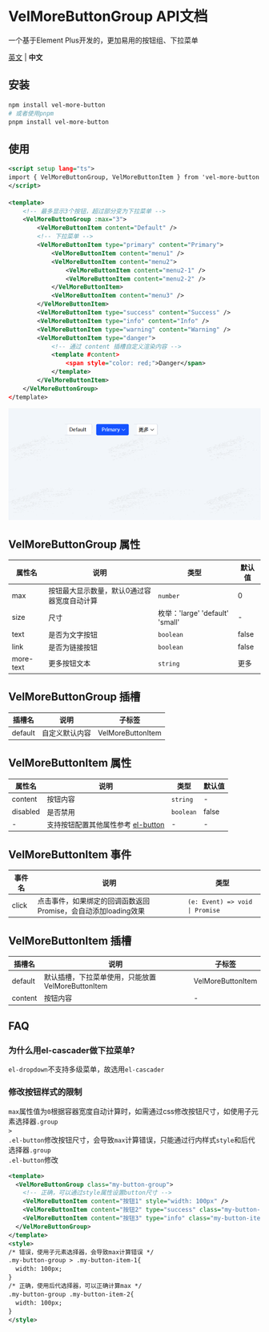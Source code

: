 # VelMoreButtonGroup API文档

一个基于Element Plus开发的，更加易用的按钮组、下拉菜单

[英文](https://github.com/Planck-Ho/vel-more-button/blob/main/README.md) | **中文**

## 安装

```bash
npm install vel-more-button
# 或者使用pnpm
pnpm install vel-more-button
```

## 使用
```xml
<script setup lang="ts">
import { VelMoreButtonGroup, VelMoreButtonItem } from 'vel-more-button'
</script>

<template>
    <!-- 最多显示3个按钮，超过部分变为下拉菜单 -->
    <VelMoreButtonGroup :max="3">
        <VelMoreButtonItem content="Default" />
        <!-- 下拉菜单 -->
        <VelMoreButtonItem type="primary" content="Primary">
            <VelMoreButtonItem content="menu1" />
            <VelMoreButtonItem content="menu2">
                <VelMoreButtonItem content="menu2-1" />
                <VelMoreButtonItem content="menu2-2" />
            </VelMoreButtonItem>
            <VelMoreButtonItem content="menu3" />
        </VelMoreButtonItem>
        <VelMoreButtonItem type="success" content="Success" />
        <VelMoreButtonItem type="info" content="Info" />
        <VelMoreButtonItem type="warning" content="Warning" />
        <VelMoreButtonItem type="danger">
            <!-- 通过 content 插槽自定义渲染内容 -->
            <template #content>
                <span style="color: red;">Danger</span>
            </template>
        </VelMoreButtonItem>
    </VelMoreButtonGroup>
</template>
```
![示例](./src/assets/more-button.gif)


## VelMoreButtonGroup 属性

| 属性名 | 说明 | 类型 | 默认值 |
| - | - | - | - |
| max | 按钮最大显示数量，默认0通过容器宽度自动计算 | <code>number</code> | 0
| size | 尺寸	| 枚举：'large' 'default'  'small' | -
| text | 是否为文字按钮	| <code>boolean</code> | false
| link | 是否为链接按钮	| <code>boolean</code> | false
| more-text | 更多按钮文本	| <code>string</code> | 更多

## VelMoreButtonGroup 插槽
| 插槽名 | 说明 | 子标签
| - | - | -
| default | 自定义默认内容 | VelMoreButtonItem

## VelMoreButtonItem 属性

| 属性名 | 说明 | 类型 | 默认值 |
| - | - | - | - |
| content | 按钮内容 | <code>string</code> | -
| disabled | 是否禁用 | <code>boolean</code> | false
| - | 支持按钮配置其他属性参考 <a href="https://cn.element-plus.org/zh-CN/component/button.html#button-%E5%B1%9E%E6%80%A7" target="_blanck">el-button</a> | - | -

## VelMoreButtonItem 事件
| 事件名 | 说明 | 类型
| - | - | -
| click | 点击事件，如果绑定的回调函数返回Promise，会自动添加loading效果 | <code>(e: Event) => void \| Promise<void></code>

## VelMoreButtonItem 插槽
| 插槽名 | 说明 | 子标签
| - | - | -
| default | 默认插槽，下拉菜单使用，只能放置VelMoreButtonItem | VelMoreButtonItem
| content | 按钮内容 | -

## FAQ
### 为什么用el-cascader做下拉菜单?

<code>el-dropdown</code>不支持多级菜单，故选用<code>el-cascader</code>

### 修改按钮样式的限制
<code>max</code>属性值为<code>0</code>根据容器宽度自动计算时，如需通过css修改按钮尺寸，如使用子元素选择器<code>.group > .el-button</code>修改按钮尺寸，会导致<code>max</code>计算错误，只能通过行内样式<code>style</code>和后代选择器<code>.group .el-button</code>修改
```xml
<template>
  <VelMoreButtonGroup class="my-button-group">
    <!-- 正确，可以通过style属性设置button尺寸 -->
    <VelMoreButtonItem content="按钮1" style="width: 100px" />
    <VelMoreButtonItem content="按钮2" type="success" class="my-button-item-1" />
    <VelMoreButtonItem content="按钮3" type="info" class="my-button-item-2" />
  </VelMoreButtonGroup>
</template>
<style>
/* 错误，使用子元素选择器，会导致max计算错误 */
.my-button-group > .my-button-item-1{
  width: 100px;
}
/* 正确，使用后代选择器，可以正确计算max */
.my-button-group .my-button-item-2{
  width: 100px;
}
</style>
```

